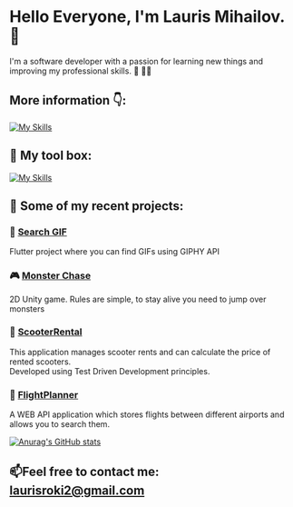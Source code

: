 # **Hello Everyone, I'm Lauris Mihailov.** :wave:

I'm a software developer with a passion for learning new things and improving my professional skills. :brain: :man_technologist:

## More information 👇: 

[![My Skills](https://skillicons.dev/icons?i=linkedin)](https://www.linkedin.com/in/lauris-mihailovs/)

## :toolbox: My tool box:

[![My Skills](https://skillicons.dev/icons?i=cs,dotnet,git,flutter,angular,unity,ts,html,css,sqlite)]()

## 📝 Some of my recent projects:

### 🔎 [Search GIF](https://github.com/LaurisMih/SearchGifAPI)
Flutter project where you can find GIFs using GIPHY API

### 🎮 [Monster Chase](https://github.com/LaurisMih/MonsterChase)
2D Unity game. Rules are simple, to stay alive you need to jump over monsters

### 🛴 [ScooterRental](https://github.com/LaurisMih/ScooterRentalApi) <br />
This application manages scooter rents and can calculate the price of rented scooters.<br />
Developed using Test Driven Development principles. 

### 🛫 [FlightPlanner](https://github.com/LaurisMih/FlightPlanner) <br />
A WEB API application which stores flights between different airports and allows you to search them.<br />


[![Anurag's GitHub stats](https://github-readme-stats.vercel.app/api?username=LaurisM)](https://github.com/anuraghazra/github-readme-stats)


## 📫Feel free to contact me: laurisroki2@gmail.com






